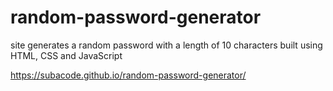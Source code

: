 # random-password-generator
site generates a random password with a length of 10 characters
built using HTML, CSS and JavaScript

https://subacode.github.io/random-password-generator/
